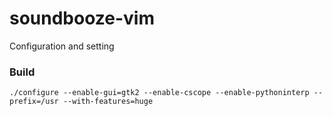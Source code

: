 # soundbooze-vim
Configuration and setting

### Build

```
./configure --enable-gui=gtk2 --enable-cscope --enable-pythoninterp --prefix=/usr --with-features=huge 
```
